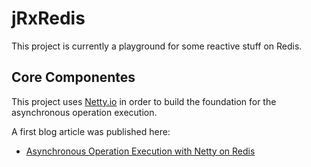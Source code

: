 # jRxRedis

This project is currently a playground for some reactive stuff on Redis.

## Core Componentes

This project uses [Netty.io](https://netty.io) in order to build the foundation for the asynchronous operation execution.

A first blog article was published here:

* [Asynchronous Operation Execution with Netty on Redis](http://nosqlgeek.blogspot.com/2018/06/asynchronous-operation-execution-with.html)
